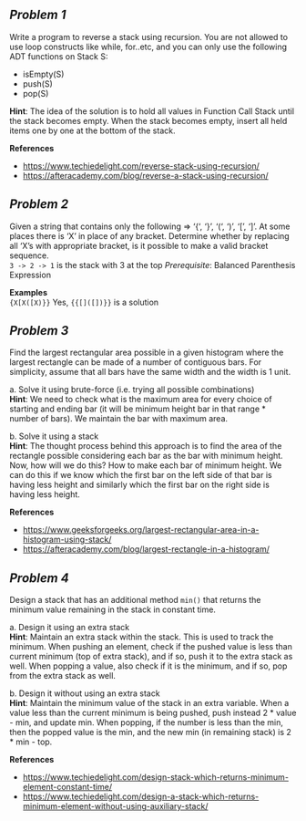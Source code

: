 ## _Problem 1_
Write a program to reverse a stack using recursion. You are not allowed to use loop constructs like while, for..etc, and you can only use the following ADT functions on Stack S:
- isEmpty(S)
- push(S)
- pop(S)
  
__Hint__: The idea of the solution is to hold all values in Function Call Stack until the stack becomes empty. When the stack becomes empty, insert all held items one by one at the bottom of the stack.  

__References__
- https://www.techiedelight.com/reverse-stack-using-recursion/
- https://afteracademy.com/blog/reverse-a-stack-using-recursion/

## _Problem 2_
Given a string that contains only the following => ‘{‘, ‘}’, ‘(‘, ‘)’, ‘[’, ‘]’. At some places there is ‘X’ in place of any bracket. Determine whether by replacing all ‘X’s with appropriate bracket, is it possible to make a valid bracket sequence.  
`3 -> 2 -> 1` is the stack with 3 at the top
_Prerequisite_: Balanced Parenthesis Expression

__Examples__  
`{X[X([X)}}`
Yes, `{{[]([])}}` is a solution

## _Problem 3_
Find the largest rectangular area possible in a given histogram where the largest rectangle can be made of a number of contiguous bars. For simplicity, assume that all bars have the same width and the width is 1 unit.  

a. Solve it using brute-force (i.e. trying all possible combinations)  
__Hint__: We need to check what is the maximum area for every choice of starting and ending bar (it will be minimum height bar in that range * number of bars). We maintain the bar with maximum area.  

b. Solve it using a stack  
__Hint__: The thought process behind this approach is to find the area of the rectangle possible considering each bar as the bar with minimum height. Now, how will we do this? How to make each bar of minimum height. We can do this if we know which the first bar on the left side of that bar is having less height and similarly which the first bar on the right side is having less height.

__References__
- https://www.geeksforgeeks.org/largest-rectangular-area-in-a-histogram-using-stack/
- https://afteracademy.com/blog/largest-rectangle-in-a-histogram/

## _Problem 4_
Design a stack that has an additional method `min()` that returns the minimum value remaining in the stack in constant time.  

a. Design it using an extra stack  
__Hint__: Maintain an extra stack within the stack. This is used to track the minimum. When pushing an element, check if the pushed value is less than current minimum (top of extra stack), and if so, push it to the extra stack as well. When popping a value, also check if it is the minimum, and if so, pop from the extra stack as well.  

b. Design it without using an extra stack  
__Hint__: Maintain the minimum value of the stack in an extra variable. When a value less than the current minimum is being pushed, push instead 2 * value - min, and update min. When popping, if the number is less than the min, then the popped value is the min, and the new min (in remaining stack) is 2 * min - top. 
  
__References__
- https://www.techiedelight.com/design-stack-which-returns-minimum-element-constant-time/
- https://www.techiedelight.com/design-a-stack-which-returns-minimum-element-without-using-auxiliary-stack/